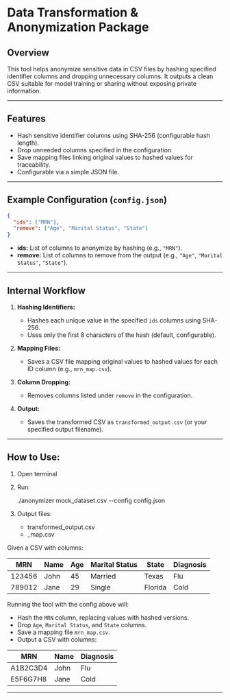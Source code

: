 
# Data Transformation & Anonymization Package

## Overview
This tool helps anonymize sensitive data in CSV files by hashing specified identifier columns and dropping unnecessary columns. It outputs a clean CSV suitable for model training or sharing without exposing private information.

---

## Features

- Hash sensitive identifier columns using SHA-256 (configurable hash length).
- Drop unneeded columns specified in the configuration.
- Save mapping files linking original values to hashed values for traceability.
- Configurable via a simple JSON file.

---

## Example Configuration (`config.json`)

```json
{
  "ids": ["MRN"],
  "remove": ["Age", "Marital Status", "State"]
}
```

- **ids:** List of columns to anonymize by hashing (e.g., `"MRN"`).
- **remove:** List of columns to remove from the output (e.g., `"Age"`, `"Marital Status"`, `"State"`).

---

## Internal Workflow

1. **Hashing Identifiers:**
   - Hashes each unique value in the specified `ids` columns using SHA-256.
   - Uses only the first 8 characters of the hash (default, configurable).
   
2. **Mapping Files:**
   - Saves a CSV file mapping original values to hashed values for each ID column (e.g., `mrn_map.csv`).
   
3. **Column Dropping:**
   - Removes columns listed under `remove` in the configuration.
   
4. **Output:**
   - Saves the transformed CSV as `transformed_output.csv` (or your specified output filename).

---

## How to Use:

1. Open terminal
2. Run:

   ./anonymizer mock_dataset.csv --config config.json

3. Output files:
   - transformed_output.csv
   - <column>_map.csv



Given a CSV with columns:

| MRN    | Name | Age | Marital Status | State    | Diagnosis |
|--------|------|-----|----------------|----------|-----------|
| 123456 | John | 45  | Married        | Texas    | Flu       |
| 789012 | Jane | 29  | Single         | Florida  | Cold      |

Running the tool with the config above will:

- Hash the `MRN` column, replacing values with hashed versions.
- Drop `Age`, `Marital Status`, and `State` columns.
- Save a mapping file `mrn_map.csv`.
- Output a CSV with columns:

| MRN       | Name | Diagnosis |
|-----------|------|-----------|
| A1B2C3D4  | John | Flu       |
| E5F6G7H8  | Jane | Cold      |

---


